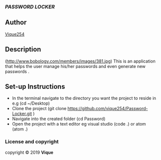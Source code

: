 ### ***PASSWORD LOCKER***
## Author
[Vique254](https://github.com/vique254)
## Description
(http://www.bobology.com/members/images/381.jpg)
This is an application that helps the user  manage his/her passwords and even generate new passwords .
## Set-up Instructions
* In the terminal navigate to the directory you want the project to reside in e.g (cd ~/Desktop)
* Clone the project (git clone https://github.com/vique254/Password-Locker.git )
* Navigate into the created folder (cd Password)
* Open the project with a text editor eg visual studio (code .) or atom (atom .)
### License and copyright
copyright &copy; 2019  **Vique**
